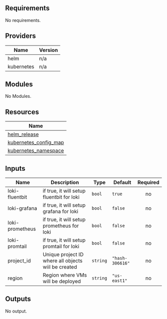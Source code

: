 ## Requirements

No requirements.

## Providers

| Name | Version |
|------|---------|
| helm | n/a |
| kubernetes | n/a |

## Modules

No Modules.

## Resources

| Name |
|------|
| [helm_release](https://registry.terraform.io/providers/hashicorp/helm/latest/docs/resources/release) |
| [kubernetes_config_map](https://registry.terraform.io/providers/hashicorp/kubernetes/latest/docs/resources/config_map) |
| [kubernetes_namespace](https://registry.terraform.io/providers/hashicorp/kubernetes/latest/docs/resources/namespace) |

## Inputs

| Name | Description | Type | Default | Required |
|------|-------------|------|---------|:--------:|
| loki-fluentbit | if true, it will setup fluentbit for loki | `bool` | `true` | no |
| loki-grafana | if true, it will setup grafana for loki | `bool` | `false` | no |
| loki-prometheus | if true, it will setup prometheus for loki | `bool` | `false` | no |
| loki-promtail | if true, it will setup promtail for loki | `bool` | `false` | no |
| project\_id | Unique project ID where all objects wiil be created | `string` | `"hash-306616"` | no |
| region | Region where VMs will be deployed | `string` | `"us-east1"` | no |

## Outputs

No output.
